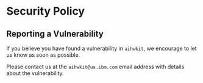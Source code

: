 # Security Policy

## Reporting a Vulnerability

If you believe you have found a vulnerability in `aihwkit`, we encourage to
let us know as soon as possible.

Please contact us at the ``aihwkit@us.ibm.com`` email address with details
about the vulnerability.
